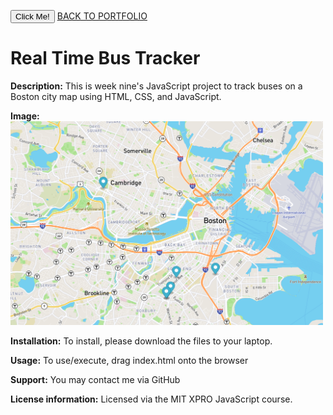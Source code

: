 

<button type="button" onclick="alert('Hello world!')">Click Me!</button>
<a href="https://leanneh11.github.io/LeanneH/" >BACK TO PORTFOLIO</a>


# Real Time Bus Tracker

**Description:**
This is week nine's JavaScript project to track buses on a Boston city map using HTML, CSS, and JavaScript.

**Image:**
<br>
<img src="BusTracker.png" width='500' />

**Installation:**
To install, please download the files to your laptop.  

**Usage:**
To use/execute, drag index.html onto the browser

**Support:**
You may contact me via GitHub

**License information:**
Licensed via the MIT XPRO JavaScript course.

<br>

